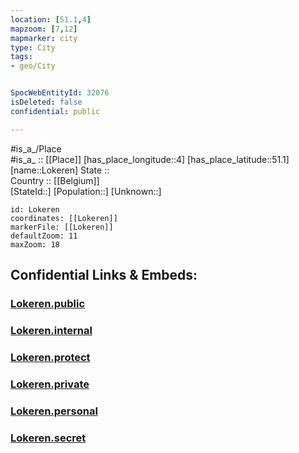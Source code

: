 ```yaml
---
location: [51.1,4] 
mapzoom: [7,12] 
mapmarker: city 
type: City
tags:
- geo/City


SpocWebEntityId: 32076
isDeleted: false
confidential: public

---
```

#is_a_/Place  
#is_a_ :: [[Place]] 
[has_place_longitude::4] 
[has_place_latitude::51.1] 
[name::Lokeren] 
State ::  
Country :: [[Belgium]]  
[StateId::] 
[Population::] 
[Unknown::] 


```leaflet
id: Lokeren
coordinates: [[Lokeren]] 
markerFile: [[Lokeren]] 
defaultZoom: 11 
maxZoom: 18
```


## Confidential Links & Embeds: 

### [Lokeren.public](/_public/\Earth\Continent\Europe\Europe~West\Belgium\Regions~Belgium\Vlaanderen\counties~Vlaanderen\East_Flanders\cities~Oost-VlaanderenLokeren.public.md) 

### [Lokeren.internal](/_internal/\Earth\Continent\Europe\Europe~West\Belgium\Regions~Belgium\Vlaanderen\counties~Vlaanderen\East_Flanders\cities~Oost-VlaanderenLokeren.internal.md) 

### [Lokeren.protect](/_protect/\Earth\Continent\Europe\Europe~West\Belgium\Regions~Belgium\Vlaanderen\counties~Vlaanderen\East_Flanders\cities~Oost-VlaanderenLokeren.protect.md) 

### [Lokeren.private](/_private/\Earth\Continent\Europe\Europe~West\Belgium\Regions~Belgium\Vlaanderen\counties~Vlaanderen\East_Flanders\cities~Oost-VlaanderenLokeren.private.md) 

### [Lokeren.personal](/_personal/\Earth\Continent\Europe\Europe~West\Belgium\Regions~Belgium\Vlaanderen\counties~Vlaanderen\East_Flanders\cities~Oost-VlaanderenLokeren.personal.md) 

### [Lokeren.secret](/_secret/\Earth\Continent\Europe\Europe~West\Belgium\Regions~Belgium\Vlaanderen\counties~Vlaanderen\East_Flanders\cities~Oost-VlaanderenLokeren.secret.md)

